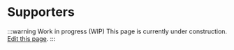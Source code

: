 # Supporters

:::warning Work in progress (WIP)
This page is currently under construction. [Edit this page](https://github.com/ZeusLN/zeus-docs/blob/main/docs/supporters.md).
:::
